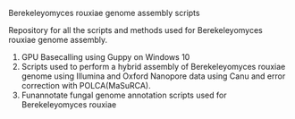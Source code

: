 Berekeleyomyces rouxiae genome assembly scripts

Repository for all the scripts and methods used for Berekeleyomyces rouxiae genome assembly. 

1. GPU Basecalling using Guppy on Windows 10
2. Scripts used to perform a hybrid assembly of Berekeleyomyces rouxiae genome using Illumina and Oxford Nanopore data using Canu and error correction with POLCA(MaSuRCA).
3. Funannotate fungal genome annotation scripts used for Berekeleyomyces rouxiae
